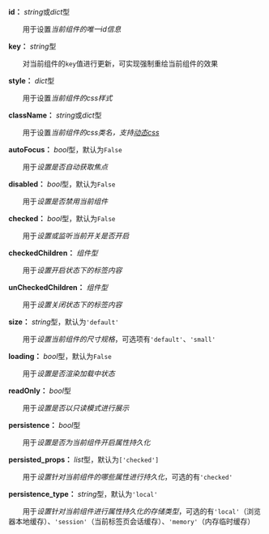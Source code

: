 **id：** *string*或*dict*型

　　用于设置*当前组件的唯一id信息*

**key：** *string*型

　　对当前组件的`key`值进行更新，可实现强制重绘当前组件的效果

**style：** *dict*型

　　用于设置*当前组件的css样式*

**className：** *string*或*dict*型

　　用于设置*当前组件的css类名，支持[动态css](/advanced-classname)*

**autoFocus：** *bool*型，默认为`False`

　　用于*设置是否自动获取焦点*

**disabled：** *bool*型，默认为`False`

　　用于*设置是否禁用当前组件*

**checked：** *bool*型，默认为`False`

　　用于*设置或监听当前开关是否开启*

**checkedChildren：** *组件型*

　　用于*设置开启状态下的标签内容*

**unCheckedChildren：** *组件型*

　　用于*设置关闭状态下的标签内容*

**size：** *string*型，默认为`'default'`

　　用于*设置当前组件的尺寸规格*，可选项有`'default'`、`'small'`

**loading：** *bool*型，默认为`False`

　　用于*设置是否渲染加载中状态*

**readOnly：** *bool*型

　　用于*设置是否以只读模式进行展示*

**persistence：** *bool*型

　　用于*设置是否为当前组件开启属性持久化*

**persisted_props：** *list*型，默认为`['checked']`

　　用于*设置针对当前组件的哪些属性进行持久化*，可选的有`'checked'`

**persistence_type：** *string*型，默认为`'local'`

　　用于*设置针对当前组件进行属性持久化的存储类型*，可选的有`'local'`（浏览器本地缓存）、`'session'`（当前标签页会话缓存）、`'memory'`（内存临时缓存）
